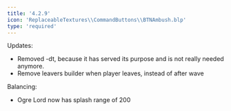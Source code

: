 ```yaml
---
title: '4.2.9'
icon: 'ReplaceableTextures\\CommandButtons\\BTNAmbush.blp'
type: 'required'
---
```

Updates:
 - Removed -dt, because it has served its purpose and is not really needed anymore.
 - Remove leavers builder when player leaves, instead of after wave

Balancing:
 - Ogre Lord now has splash range of 200